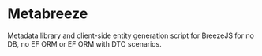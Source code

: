 Metabreeze
===========================

Metadata library and client-side entity generation script for BreezeJS for no DB, no EF ORM or EF ORM with DTO scenarios.
